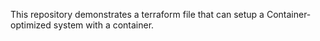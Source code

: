 This repository demonstrates a terraform file that can setup a Container-optimized system with a container.
